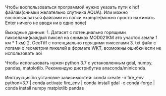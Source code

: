 Чтобы воспользоваться программой нужно указать пути к hdf файлам(снимки желательно спутника AQUA).
Или можно воспользоваться файлами из папки example(можно просто нажимать Enter ничего не вводя ни в одно поле)

Выходные данные: 
    1. Датасет с потенциально горящими пикселами(каждый пиксел на снимках MOD021KM это участок земли 1 км * 1 км)
    2. GeoTiff с потенциально горящими пикселами
    3. txt файл с логами о геометрии пикелей в формате WKT, возможны ошибки если не использовать aoi


Чтобы использовать нужен python 3.7 с установленным gdal, numpy, pandas, matplotlib. Рекомендую дистрибутив anaconda/miniconda.

Инструкция по установке зависимостей:
conda create -n fire_env python=3.7 |
conda activate fire_env |
conda install gdal -c conda-forge |
conda install numpy matplotlib pandas